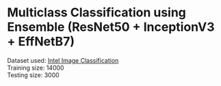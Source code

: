 # Multiclass Classification using Ensemble (ResNet50 + InceptionV3 + EffNetB7)

Dataset used: [Intel Image Classification](https://www.kaggle.com/datasets/puneet6060/intel-image-classification) </br>
Training size: 14000 </br>
Testing size: 3000 </br>
